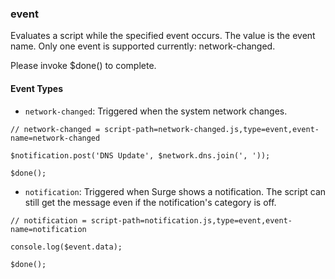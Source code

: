 ### event

Evaluates a script while the specified event occurs. The value is the event name. Only one event is supported currently: network-changed.

Please invoke $done() to complete.

#### Event Types

*   `network-changed`: Triggered when the system network changes.

```
// network-changed = script-path=network-changed.js,type=event,event-name=network-changed

$notification.post('DNS Update', $network.dns.join(', '));

$done();
```

*   `notification`: Triggered when Surge shows a notification. The script can still get the message even if the notification's category is off.

```
// notification = script-path=notification.js,type=event,event-name=notification

console.log($event.data);

$done();
```